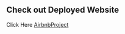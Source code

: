 
## Check out Deployed Website

Click Here <a href="https://airbnb-project-seven.vercel.app/" target="_blank">AirbnbProject</a>
